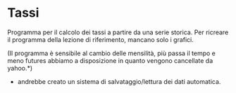 # Tassi

Programma per il calcolo dei tassi a partire da una serie storica. 
Per ricreare il programma della lezione di riferimento, mancano solo i grafici.

(Il programma è sensibile al cambio delle mensilità, più passa il tempo e meno futures abbiamo a disposizione in quanto vengono cancellate da yahoo.*)


* andrebbe creato un sistema di salvataggio/lettura dei dati automatica.
